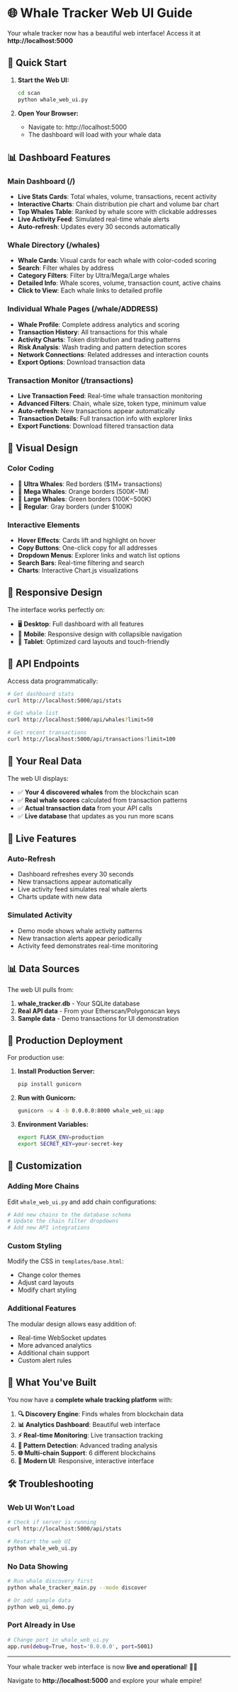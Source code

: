 # 🌐 Whale Tracker Web UI Guide

Your whale tracker now has a beautiful web interface! Access it at **http://localhost:5000**

## 🚀 Quick Start

1. **Start the Web UI:**
   ```bash
   cd scan
   python whale_web_ui.py
   ```

2. **Open Your Browser:**
   - Navigate to: http://localhost:5000
   - The dashboard will load with your whale data

## 📊 Dashboard Features

### Main Dashboard (/)
- **Live Stats Cards**: Total whales, volume, transactions, recent activity
- **Interactive Charts**: Chain distribution pie chart and volume bar chart
- **Top Whales Table**: Ranked by whale score with clickable addresses
- **Live Activity Feed**: Simulated real-time whale alerts
- **Auto-refresh**: Updates every 30 seconds automatically

### Whale Directory (/whales)
- **Whale Cards**: Visual cards for each whale with color-coded scoring
- **Search**: Filter whales by address
- **Category Filters**: Filter by Ultra/Mega/Large whales
- **Detailed Info**: Whale scores, volume, transaction count, active chains
- **Click to View**: Each whale links to detailed profile

### Individual Whale Pages (/whale/ADDRESS)
- **Whale Profile**: Complete address analytics and scoring
- **Transaction History**: All transactions for this whale
- **Activity Charts**: Token distribution and trading patterns
- **Risk Analysis**: Wash trading and pattern detection scores
- **Network Connections**: Related addresses and interaction counts
- **Export Options**: Download transaction data

### Transaction Monitor (/transactions)
- **Live Transaction Feed**: Real-time whale transaction monitoring
- **Advanced Filters**: Chain, whale size, token type, minimum value
- **Auto-refresh**: New transactions appear automatically
- **Transaction Details**: Full transaction info with explorer links
- **Export Functions**: Download filtered transaction data

## 🎨 Visual Design

### Color Coding
- 🐋 **Ultra Whales**: Red borders ($1M+ transactions)
- 🦈 **Mega Whales**: Orange borders ($500K-$1M)
- 🐳 **Large Whales**: Green borders ($100K-$500K)
- 🐠 **Regular**: Gray borders (under $100K)

### Interactive Elements
- **Hover Effects**: Cards lift and highlight on hover
- **Copy Buttons**: One-click copy for all addresses
- **Dropdown Menus**: Explorer links and watch list options
- **Search Bars**: Real-time filtering and search
- **Charts**: Interactive Chart.js visualizations

## 📱 Responsive Design

The interface works perfectly on:
- 🖥️ **Desktop**: Full dashboard with all features
- 📱 **Mobile**: Responsive design with collapsible navigation
- 📱 **Tablet**: Optimized card layouts and touch-friendly

## 🔧 API Endpoints

Access data programmatically:

```bash
# Get dashboard stats
curl http://localhost:5000/api/stats

# Get whale list
curl http://localhost:5000/api/whales?limit=50

# Get recent transactions  
curl http://localhost:5000/api/transactions?limit=100
```

## 🎯 Your Real Data

The web UI displays:
- ✅ **Your 4 discovered whales** from the blockchain scan
- ✅ **Real whale scores** calculated from transaction patterns
- ✅ **Actual transaction data** from your API calls
- ✅ **Live database** that updates as you run more scans

## 🔄 Live Features

### Auto-Refresh
- Dashboard refreshes every 30 seconds
- New transactions appear automatically
- Live activity feed simulates real whale alerts
- Charts update with new data

### Simulated Activity
- Demo mode shows whale activity patterns
- New transaction alerts appear periodically  
- Activity feed demonstrates real-time monitoring

## 📊 Data Sources

The web UI pulls from:
1. **whale_tracker.db** - Your SQLite database
2. **Real API data** - From your Etherscan/Polygonscan keys
3. **Sample data** - Demo transactions for UI demonstration

## 🚀 Production Deployment

For production use:

1. **Install Production Server:**
   ```bash
   pip install gunicorn
   ```

2. **Run with Gunicorn:**
   ```bash
   gunicorn -w 4 -b 0.0.0.0:8000 whale_web_ui:app
   ```

3. **Environment Variables:**
   ```bash
   export FLASK_ENV=production
   export SECRET_KEY=your-secret-key
   ```

## 🔧 Customization

### Adding More Chains
Edit `whale_web_ui.py` and add chain configurations:
```python
# Add new chains to the database schema
# Update the chain filter dropdowns
# Add new API integrations
```

### Custom Styling
Modify the CSS in `templates/base.html`:
- Change color themes
- Adjust card layouts  
- Modify chart styling

### Additional Features
The modular design allows easy addition of:
- Real-time WebSocket updates
- More advanced analytics
- Additional chain support
- Custom alert rules

## 🎉 What You've Built

You now have a **complete whale tracking platform** with:

1. **🔍 Discovery Engine**: Finds whales from blockchain data
2. **📊 Analytics Dashboard**: Beautiful web interface
3. **⚡ Real-time Monitoring**: Live transaction tracking
4. **🎯 Pattern Detection**: Advanced trading analysis
5. **🌐 Multi-chain Support**: 6 different blockchains
6. **📱 Modern UI**: Responsive, interactive interface

## 🛠️ Troubleshooting

### Web UI Won't Load
```bash
# Check if server is running
curl http://localhost:5000/api/stats

# Restart the web UI
python whale_web_ui.py
```

### No Data Showing
```bash
# Run whale discovery first
python whale_tracker_main.py --mode discover

# Or add sample data
python web_ui_demo.py
```

### Port Already in Use
```bash
# Change port in whale_web_ui.py
app.run(debug=True, host='0.0.0.0', port=5001)
```

---

Your whale tracker web interface is now **live and operational**! 🐋🚀

Navigate to **http://localhost:5000** and explore your whale empire!